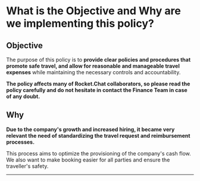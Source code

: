 # What is the Objective and Why are we implementing this policy?

## **Objective**

The purpose of this policy is to **provide clear policies and procedures that promote safe travel, and allow for reasonable and manageable travel expenses** while maintaining the necessary controls and accountability.

**The policy affects many of Rocket.Chat collaborators, so please read the policy carefully and do not hesitate in contact the Finance Team in case of any doubt.**

## **Why**

**Due to the company's growth and increased hiring, it became very relevant the need of standardizing the travel request and reimbursement processes.**

This process aims to optimize the provisioning of the company's cash flow. We also want to make booking easier for all parties and ensure the traveller's safety.

***

